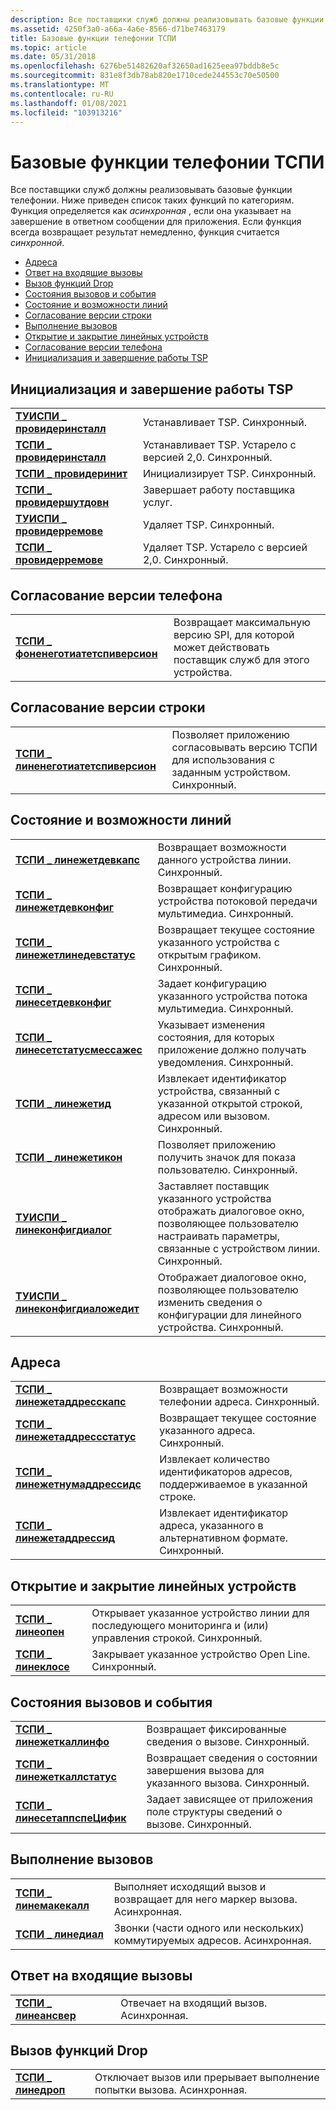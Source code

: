 ```yaml
---
description: Все поставщики служб должны реализовывать базовые функции телефонии.
ms.assetid: 4250f3a0-a66a-4a6e-8566-d71be7463179
title: Базовые функции телефонии ТСПИ
ms.topic: article
ms.date: 05/31/2018
ms.openlocfilehash: 6276be51482620af32650ad1625eea97bddb8e5c
ms.sourcegitcommit: 831e8f3db78ab820e1710cede244553c70e50500
ms.translationtype: MT
ms.contentlocale: ru-RU
ms.lasthandoff: 01/08/2021
ms.locfileid: "103913216"
---
```

# <a name="tspi-basic-telephony-functions"></a>Базовые функции телефонии ТСПИ

Все поставщики служб должны реализовывать базовые функции телефонии. Ниже приведен список таких функций по категориям. Функция определяется как *асинхронная* , если она указывает на завершение в ответном сообщении для приложения. Если функция всегда возвращает результат немедленно, функция считается *синхронной*.

-   [Адреса](#addresses)
-   [Ответ на входящие вызовы](#answering-incoming-calls)
-   [Вызов функций Drop](#call-drop-functions)
-   [Состояния вызовов и события](#call-states-and-events)
-   [Состояние и возможности линий](#line-status-and-capabilities)
-   [Согласование версии строки](#line-version-negotiation)
-   [Выполнение вызовов](#making-calls)
-   [Открытие и закрытие линейных устройств](#opening-and-closing-line-devices)
-   [Согласование версии телефона](#phone-version-negotiation)
-   [Инициализация и завершение работы TSP](#tsp-initialization-and-shutdown)

## <a name="tsp-initialization-and-shutdown"></a>Инициализация и завершение работы TSP



|                                                           |                                                           |
|-----------------------------------------------------------|-----------------------------------------------------------|
| [**ТУИСПИ \_ провидеринсталл**](/windows/win32/api/tspi/nf-tspi-tuispi_providerinstall) | Устанавливает TSP. Синхронный.                              |
| [**ТСПИ \_ провидеринсталл**](/windows/win32/api/tspi/nf-tspi-tspi_providerinstall)     | Устанавливает TSP. Устарело с версией 2,0. Синхронный. |
| [**ТСПИ \_ провидеринит**](/windows/win32/api/tspi/nf-tspi-tspi_providerinit)           | Инициализирует TSP. Синхронный.                         |
| [**ТСПИ \_ провидершутдовн**](/windows/win32/api/tspi/nf-tspi-tspi_providershutdown)   | Завершает работу поставщика услуг.                          |
| [**ТУИСПИ \_ провидерремове**](/windows/win32/api/tspi/nf-tspi-tuispi_providerremove)   | Удаляет TSP. Синхронный.                               |
| [**ТСПИ \_ провидерремове**](/windows/win32/api/tspi/nf-tspi-tspi_providerremove)       | Удаляет TSP. Устарело с версией 2,0. Синхронный.    |



 

## <a name="phone-version-negotiation"></a>Согласование версии телефона



|                                                                           |                                                                                         |
|---------------------------------------------------------------------------|-----------------------------------------------------------------------------------------|
| [**ТСПИ \_ фоненеготиатетспиверсион**](/windows/win32/api/tspi/nf-tspi-tspi_phonenegotiatetspiversion) | Возвращает максимальную версию SPI, для которой может действовать поставщик служб для этого устройства. |



 

## <a name="line-version-negotiation"></a>Согласование версии строки



|                                                                         |                                                                                                 |
|-------------------------------------------------------------------------|-------------------------------------------------------------------------------------------------|
| [**ТСПИ \_ линенеготиатетспиверсион**](/windows/win32/api/tspi/nf-tspi-tspi_linenegotiatetspiversion) | Позволяет приложению согласовывать версию ТСПИ для использования с заданным устройством. Синхронный. |



 

## <a name="line-status-and-capabilities"></a>Состояние и возможности линий



|                                                                     |                                                                                                                                                                |
|---------------------------------------------------------------------|----------------------------------------------------------------------------------------------------------------------------------------------------------------|
| [**ТСПИ \_ линежетдевкапс**](/windows/win32/api/tspi/nf-tspi-tspi_linegetdevcaps)                 | Возвращает возможности данного устройства линии. Синхронный.                                                                                                  |
| [**ТСПИ \_ линежетдевконфиг**](/windows/win32/api/tspi/nf-tspi-tspi_linegetdevconfig)             | Возвращает конфигурацию устройства потоковой передачи мультимедиа. Синхронный.                                                                                                   |
| [**ТСПИ \_ линежетлинедевстатус**](/windows/win32/api/tspi/nf-tspi-tspi_linegetlinedevstatus)     | Возвращает текущее состояние указанного устройства с открытым графиком. Синхронный.                                                                                         |
| [**ТСПИ \_ линесетдевконфиг**](/windows/win32/api/tspi/nf-tspi-tspi_linesetdevconfig)             | Задает конфигурацию указанного устройства потока мультимедиа. Синхронный.                                                                                      |
| [**ТСПИ \_ линесетстатусмессажес**](/windows/win32/api/tspi/nf-tspi-tspi_linesetstatusmessages)   | Указывает изменения состояния, для которых приложение должно получать уведомления. Синхронный.                                                                      |
| [**ТСПИ \_ линежетид**](/windows/win32/api/tspi/nf-tspi-tspi_linegetid)                           | Извлекает идентификатор устройства, связанный с указанной открытой строкой, адресом или вызовом. Синхронный.                                                                  |
| [**ТСПИ \_ линежетикон**](/windows/win32/api/tspi/nf-tspi-tspi_linegeticon)                       | Позволяет приложению получить значок для показа пользователю. Синхронный.                                                                                |
| [**ТУИСПИ \_ линеконфигдиалог**](/windows/win32/api/tspi/nf-tspi-tuispi_lineconfigdialog)         | Заставляет поставщик указанного устройства отображать диалоговое окно, позволяющее пользователю настраивать параметры, связанные с устройством линии. Синхронный. |
| [**ТУИСПИ \_ линеконфигдиаложедит**](/windows/win32/api/tspi/nf-tspi-tuispi_lineconfigdialogedit) | Отображает диалоговое окно, позволяющее пользователю изменить сведения о конфигурации для линейного устройства. Синхронный.                                                    |



 

## <a name="addresses"></a>Адреса



|                                                                 |                                                                                          |
|-----------------------------------------------------------------|------------------------------------------------------------------------------------------|
| [**ТСПИ \_ линежетаддресскапс**](/windows/win32/api/tspi/nf-tspi-tspi_linegetaddresscaps)     | Возвращает возможности телефонии адреса. Синхронный.                           |
| [**ТСПИ \_ линежетаддрессстатус**](/windows/win32/api/tspi/nf-tspi-tspi_linegetaddressstatus) | Возвращает текущее состояние указанного адреса. Синхронный.                              |
| [**ТСПИ \_ линежетнумаддрессидс**](/windows/win32/api/tspi/nf-tspi-tspi_linegetnumaddressids) | Извлекает количество идентификаторов адресов, поддерживаемое в указанной строке.             |
| [**ТСПИ \_ линежетаддрессид**](/windows/win32/api/tspi/nf-tspi-tspi_linegetaddressid)         | Извлекает идентификатор адреса, указанного в альтернативном формате. Синхронный. |



 

## <a name="opening-and-closing-line-devices"></a>Открытие и закрытие линейных устройств



|                                           |                                                                                                            |
|-------------------------------------------|------------------------------------------------------------------------------------------------------------|
| [**ТСПИ \_ линеопен**](/windows/win32/api/tspi/nf-tspi-tspi_lineopen)   | Открывает указанное устройство линии для последующего мониторинга и (или) управления строкой. Синхронный. |
| [**ТСПИ \_ линеклосе**](/windows/win32/api/tspi/nf-tspi-tspi_lineclose) | Закрывает указанное устройство Open Line. Синхронный.                                                        |



 

## <a name="call-states-and-events"></a>Состояния вызовов и события



|                                                             |                                                                                     |
|-------------------------------------------------------------|-------------------------------------------------------------------------------------|
| [**ТСПИ \_ линежеткаллинфо**](/windows/win32/api/tspi/nf-tspi-tspi_linegetcallinfo)       | Возвращает фиксированные сведения о вызове. Синхронный.                                |
| [**ТСПИ \_ линежеткаллстатус**](/windows/win32/api/tspi/nf-tspi-tspi_linegetcallstatus)   | Возвращает сведения о состоянии завершения вызова для указанного вызова. Синхронный.       |
| [**ТСПИ \_ линесетаппспеЦифик**](/windows/win32/api/tspi/nf-tspi-tspi_linesetappspecific) | Задает зависящее от приложения поле структуры сведений о вызове. Синхронный. |



 

## <a name="making-calls"></a>Выполнение вызовов



|                                                 |                                                                        |
|-------------------------------------------------|------------------------------------------------------------------------|
| [**ТСПИ \_ линемакекалл**](/windows/win32/api/tspi/nf-tspi-tspi_linemakecall) | Выполняет исходящий вызов и возвращает для него маркер вызова. Асинхронная. |
| [**ТСПИ \_ линедиал**](/windows/win32/api/tspi/nf-tspi-tspi_linedial)         | Звонки (части одного или нескольких) коммутируемых адресов. Асинхронная.         |



 

## <a name="answering-incoming-calls"></a>Ответ на входящие вызовы



|                                             |                                         |
|---------------------------------------------|-----------------------------------------|
| [**ТСПИ \_ линеансвер**](/windows/win32/api/tspi/nf-tspi-tspi_lineanswer) | Отвечает на входящий вызов. Асинхронная. |



 

## <a name="call-drop-functions"></a>Вызов функций Drop



|                                         |                                                                           |
|-----------------------------------------|---------------------------------------------------------------------------|
| [**ТСПИ \_ линедроп**](/windows/win32/api/tspi/nf-tspi-tspi_linedrop) | Отключает вызов или прерывает выполнение попытки вызова. Асинхронная. |



 

 

 
